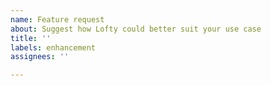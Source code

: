 ```yaml
---
name: Feature request
about: Suggest how Lofty could better suit your use case
title: ''
labels: enhancement
assignees: ''

---
```



